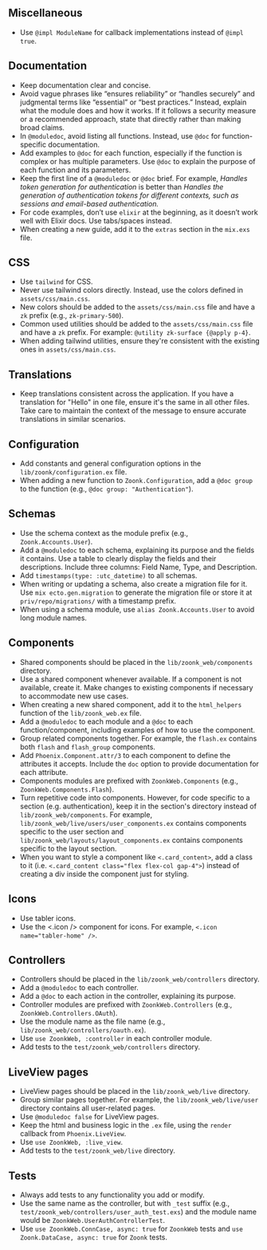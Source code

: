 ## Miscellaneous

- Use `@impl ModuleName` for callback implementations instead of `@impl true`.

## Documentation

- Keep documentation clear and concise.
- Avoid vague phrases like “ensures reliability” or “handles securely” and judgmental terms like “essential” or “best practices.” Instead, explain what the module does and how it works. If it follows a security measure or a recommended approach, state that directly rather than making broad claims.
- In `@moduledoc`, avoid listing all functions. Instead, use `@doc` for function-specific documentation.
- Add examples to `@doc` for each function, especially if the function is complex or has multiple parameters. Use `@doc` to explain the purpose of each function and its parameters.
- Keep the first line of a `@moduledoc` or `@doc` brief. For example, _Handles token generation for authentication_ is better than _Handles the generation of authentication tokens for different contexts, such as sessions and email-based authentication._
- For code examples, don’t use `elixir` at the beginning, as it doesn’t work well with Elixir docs. Use tabs/spaces instead.
- When creating a new guide, add it to the `extras` section in the `mix.exs` file.

## CSS

- Use `tailwind` for CSS.
- Never use tailwind colors directly. Instead, use the colors defined in `assets/css/main.css`.
- New colors should be added to the `assets/css/main.css` file and have a `zk` prefix (e.g., `zk-primary-500`).
- Common used utilities should be added to the `assets/css/main.css` file and have a `zk` prefix. For example: `@utility zk-surface {@apply p-4}`.
- When adding tailwind utilities, ensure they're consistent with the existing ones in `assets/css/main.css`.

## Translations

- Keep translations consistent across the application. If you have a translation for "Hello" in one file, ensure it's the same in all other files. Take care to maintain the context of the message to ensure accurate translations in similar scenarios.

## Configuration

- Add constants and general configuration options in the `lib/zoonk/configuration.ex` file.
- When adding a new function to `Zoonk.Configuration`, add a `@doc group` to the function (e.g., `@doc group: "Authentication"`).

## Schemas

- Use the schema context as the module prefix (e.g., `Zoonk.Accounts.User`).
- Add a `@moduledoc` to each schema, explaining its purpose and the fields it contains. Use a table to clearly display the fields and their descriptions. Include three columns: Field Name, Type, and Description.
- Add `timestamps(type: :utc_datetime)` to all schemas.
- When writing or updating a schema, also create a migration file for it. Use `mix ecto.gen.migration` to generate the migration file or store it at `priv/repo/migrations/` with a timestamp prefix.
- When using a schema module, use `alias Zoonk.Accounts.User` to avoid long module names.

## Components

- Shared components should be placed in the `lib/zoonk_web/components` directory.
- Use a shared component whenever available. If a component is not available, create it. Make changes to existing components if necessary to accommodate new use cases.
- When creating a new shared component, add it to the `html_helpers` function of the `lib/zoonk_web.ex` file.
- Add a `@moduledoc` to each module and a `@doc` to each function/component, including examples of how to use the component.
- Group related components together. For example, the `flash.ex` contains both `flash` and `flash_group` components.
- Add `Phoenix.Component.attr/3` to each component to define the attributes it accepts. Include the `doc` option to provide documentation for each attribute.
- Components modules are prefixed with `ZoonkWeb.Components` (e.g., `ZoonkWeb.Components.Flash`).
- Turn repetitive code into components. However, for code specific to a section (e.g. authentication), keep it in the section's directory instead of `lib/zoonk_web/components`. For example, `lib/zoonk_web/live/users/user_components.ex` contains components specific to the user section and `lib/zoonk_web/layouts/layout_components.ex` contains components specific to the layout section.
- When you want to style a component like `<.card_content>`, add a class to it (i.e. `<.card_content class="flex flex-col gap-4">`) instead of creating a div inside the component just for styling.

## Icons

- Use tabler icons.
- Use the <.icon /> component for icons. For example, `<.icon name="tabler-home" />`.

## Controllers

- Controllers should be placed in the `lib/zoonk_web/controllers` directory.
- Add a `@moduledoc` to each controller.
- Add a `@doc` to each action in the controller, explaining its purpose.
- Controller modules are prefixed with `ZoonkWeb.Controllers` (e.g., `ZoonkWeb.Controllers.OAuth`).
- Use the module name as the file name (e.g., `lib/zoonk_web/controllers/oauth.ex`).
- Use `use ZoonkWeb, :controller` in each controller module.
- Add tests to the `test/zoonk_web/controllers` directory.

## LiveView pages

- LiveView pages should be placed in the `lib/zoonk_web/live` directory.
- Group similar pages together. For example, the `lib/zoonk_web/live/user` directory contains all user-related pages.
- Use `@moduledoc false` for LiveView pages.
- Keep the html and business logic in the `.ex` file, using the `render` callback from `Phoenix.LiveView`.
- Use `use ZoonkWeb, :live_view`.
- Add tests to the `test/zoonk_web/live` directory.

## Tests

- Always add tests to any functionality you add or modify.
- Use the same name as the controller, but with `_test` suffix (e.g., `test/zoonk_web/controllers/user_auth_test.exs`) and the module name would be `ZoonkWeb.UserAuthControllerTest`.
- Use `use ZoonkWeb.ConnCase, async: true` for `ZoonkWeb` tests and `use Zoonk.DataCase, async: true` for `Zoonk` tests.

